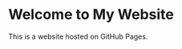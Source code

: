 <!DOCTYPE html>
<html>
<head>
    <title> MThu Website</title>
</head>
<body>
    <h1>Welcome to My Website</h1>
    <p>This is a  website hosted on GitHub Pages.</p>
</body>
</html>
